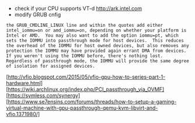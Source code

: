 * check if your CPU supports VT-d http://ark.intel.com
* modify GRUB cnfig

```
the GRUB_CMDLINE_LINUX line and within the quotes add either intel_iommu=on or amd_iommu=on, depending on whether your platform is Intel or AMD.  You may also want to add the option iommu=pt, which sets the IOMMU into passthrough mode for host devices.  This reduces the overhead of the IOMMU for host owned devices, but also removes any protection the IOMMU may have provided again errant DMA from devices.  If you weren't using the IOMMU before, there's nothing lost.  Regardless of passthrough mode, the IOMMU will provide the same degree of isolation for assigned devices.
```

[http://vfio.blogspot.com/2015/05/vfio-gpu-how-to-series-part-1-hardware.html]
[https://wiki.archlinux.org/index.php/PCI_passthrough_via_OVMF]
[https://symless.com/synergy]
[https://www.se7ensins.com/forums/threads/how-to-setup-a-gaming-virtual-machine-with-gpu-passthrough-qemu-kvm-libvirt-and-vfio.1371980/]
